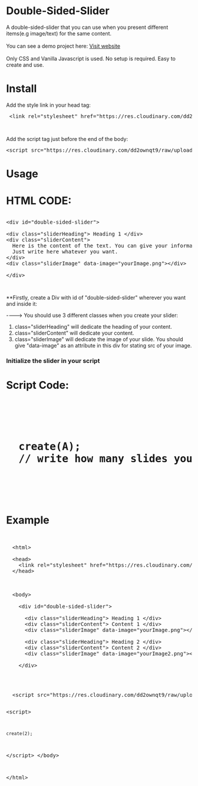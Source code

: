 # Double-Sided-Slider
A double-sided-slider that you can use when you present different items(e.g image/text) for the same content. <br/><br/>
You can see a demo project here: <a href="https://inancakduvan.github.io/double-sided-slider/">Visit website<a/> <br/><br/>
Only CSS and Vanilla Javascript is used.
No setup is required. Easy to create and use.
  
# Install 

<p> Add the style link in your head tag: </p>
<pre> <span><</span>link rel="stylesheet" href="https://res.cloudinary.com/dd2ownqt9/raw/upload/v1557702188/style.min_molnj7.css"<span>></span> </pre>
<br/>
<p>Add the script tag just before the end of the body: </p>
<pre><span><</span>script src="https://res.cloudinary.com/dd2ownqt9/raw/upload/v1557702102/double-sided-slider.min_acfmjk.js"<span>></span></script></pre>  

# Usage

<h1> HTML CODE: </h1>

<pre>
<p><span><</span>div id="double-sided-slider">

<span><</span>div class="sliderHeading"> Heading 1 <span><</span>/div>
<span><</span>div class="sliderContent"> 
  Here is the content of the text. You can give your information in this part.
  Just write here whatever you want. 
<span><</span>/div>
<span><</span>div class="sliderImage" data-image="yourImage.png"><span><</span>/div>

<span><</span>/div></p>
</pre>

**Firstly, create a Div with id of "double-sided-slider" wherever you want and inside it:

----> You should use 3 different classes when you create your slider: <br/>
1) class="sliderHeading" will dedicate the heading of your content. <br/>
2) class="sliderContent" will dedicate your content. <br/>
3) class="sliderImage" will dedicate the image of your slide. You should give "data-image" as an attribute in this div for stating src of your image. 

<h3>Initialize the slider in your script</h3>
<h1>Script Code:<h1>
<pre>
  <p>
  create(A); 
  // write how many slides you will create in your slider, instead of A 
  </p>
</pre>
  
# Example
<pre>
<p>
  <span><</span>html>
  
  <span><</span>head>
    <span><</span>link rel="stylesheet" href="https://res.cloudinary.com/dd2ownqt9/raw/upload/v1557702188/style.min_molnj7.css"<span>></span>
  <span><</span>/head>
  
  
  
  <span><</span>body>
  
    <span><</span>div id="double-sided-slider">
    
      <span><</span>div class="sliderHeading"> Heading 1 <span><</span>/div>
      <span><</span>div class="sliderContent"> Content 1 <span><</span>/div>
      <span><</span>div class="sliderImage" data-image="yourImage.png"><span><</span>/div>
      
      <span><</span>div class="sliderHeading"> Heading 2 <span><</span>/div>
      <span><</span>div class="sliderContent"> Content 2 <span><</span>/div>
      <span><</span>div class="sliderImage" data-image="yourImage2.png"><span><</span>/div>
      
    <span><</span>/div>  
   
   
   
   
  <span><</span>script src="https://res.cloudinary.com/dd2ownqt9/raw/upload/v1557702102/double-sided-slider.min_acfmjk.js"<span>></span></script>
  <span><</span>script>
  
    create(2); 
    
  <span><</span>/script>
  <span><</span>/body>
   
  <span><</span>/html> 
</p> 
</pre>
